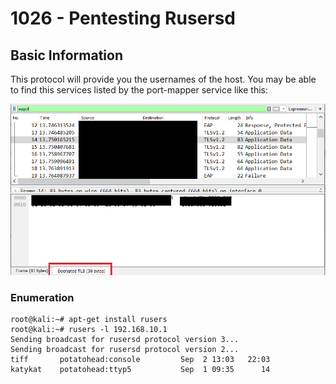 # 1026 - Pentesting Rusersd

## Basic Information

This protocol will provide you the usernames of the host. You may be able to find this services listed by the port-mapper service like this:

![](<../.gitbook/assets/image (231).png>)

### Enumeration

```
root@kali:~# apt-get install rusers
root@kali:~# rusers -l 192.168.10.1
Sending broadcast for rusersd protocol version 3...
Sending broadcast for rusersd protocol version 2...
tiff       potatohead:console         Sep  2 13:03   22:03
katykat    potatohead:ttyp5           Sep  1 09:35      14
```
